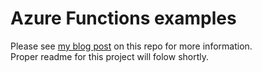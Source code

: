 <h1>Azure Functions examples</h1>
Please see <a href="https://samanthaneilen.github.io/2018/06/08/pre-compiled-azure-functions-example.html" target="_blank">my blog post</a> on this repo for more information.<br/>
Proper readme for this project will folow shortly.


